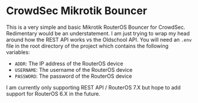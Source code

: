 # CrowdSec Mikrotik Bouncer

This is a very simple and basic Mikrotik RouterOS Bouncer for CrowdSec. Redimentary would be an understatement. I am just trying to wrap my head around how the REST API works vs the Oldschool API. You will need an `.env` file in the root directory of the project which contains the following variables:

* `ADDR`: The IP address of the RouterOS device
* `USERNAME`: The username of the RouterOS device
* `PASSWORD`: The password of the RouterOS device

I am currently only supporting REST API / RouterOS 7.X but hope to add support for RouterOS 6.X in the future.